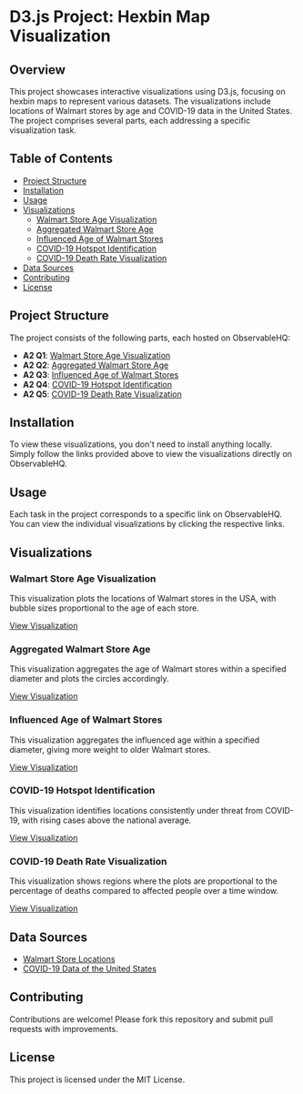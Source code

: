 # D3.js Project: Hexbin Map Visualization

## Overview

This project showcases interactive visualizations using D3.js, focusing on hexbin maps to represent various datasets. The visualizations include locations of Walmart stores by age and COVID-19 data in the United States. The project comprises several parts, each addressing a specific visualization task.

## Table of Contents
- [Project Structure](#project-structure)
- [Installation](#installation)
- [Usage](#usage)
- [Visualizations](#visualizations)
  - [Walmart Store Age Visualization](#walmart-store-age-visualization)
  - [Aggregated Walmart Store Age](#aggregated-walmart-store-age)
  - [Influenced Age of Walmart Stores](#influenced-age-of-walmart-stores)
  - [COVID-19 Hotspot Identification](#covid-19-hotspot-identification)
  - [COVID-19 Death Rate Visualization](#covid-19-death-rate-visualization)
- [Data Sources](#data-sources)
- [Contributing](#contributing)
- [License](#license)

## Project Structure

The project consists of the following parts, each hosted on ObservableHQ:

- **A2 Q1**: [Walmart Store Age Visualization](https://observablehq.com/d/a98b65034b3012c2)
- **A2 Q2**: [Aggregated Walmart Store Age](https://observablehq.com/d/3a5a26f02aa65200)
- **A2 Q3**: [Influenced Age of Walmart Stores](https://observablehq.com/d/a4069ac4745ccf2a)
- **A2 Q4**: [COVID-19 Hotspot Identification](https://observablehq.com/d/246f2d62fe702d66)
- **A2 Q5**: [COVID-19 Death Rate Visualization](https://observablehq.com/d/41e6b997876ec5ad)

## Installation

To view these visualizations, you don't need to install anything locally. Simply follow the links provided above to view the visualizations directly on ObservableHQ.

## Usage

Each task in the project corresponds to a specific link on ObservableHQ. You can view the individual visualizations by clicking the respective links.

## Visualizations

### Walmart Store Age Visualization

This visualization plots the locations of Walmart stores in the USA, with bubble sizes proportional to the age of each store.

[View Visualization](https://observablehq.com/d/a98b65034b3012c2)

### Aggregated Walmart Store Age

This visualization aggregates the age of Walmart stores within a specified diameter and plots the circles accordingly.

[View Visualization](https://observablehq.com/d/3a5a26f02aa65200)

### Influenced Age of Walmart Stores

This visualization aggregates the influenced age within a specified diameter, giving more weight to older Walmart stores.

[View Visualization](https://observablehq.com/d/a4069ac4745ccf2a)

### COVID-19 Hotspot Identification

This visualization identifies locations consistently under threat from COVID-19, with rising cases above the national average.

[View Visualization](https://observablehq.com/d/246f2d62fe702d66)

### COVID-19 Death Rate Visualization

This visualization shows regions where the plots are proportional to the percentage of deaths compared to affected people over a time window.

[View Visualization](https://observablehq.com/d/41e6b997876ec5ad)

## Data Sources

- [Walmart Store Locations](https://www.kaggle.com/datasets/joelhanson/coronavirus-covid19-data-in-the-united-states)
- [COVID-19 Data of the United States](https://www.kaggle.com/datasets/joelhanson/coronavirus-covid19-data-in-the-united-states)

## Contributing

Contributions are welcome! Please fork this repository and submit pull requests with improvements.

## License

This project is licensed under the MIT License.
